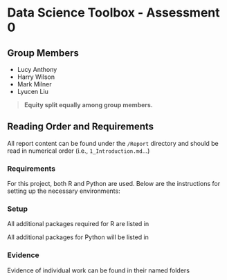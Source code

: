 # Data Science Toolbox - Assessment 0

## Group Members
- Lucy Anthony
- Harry Wilson
- Mark Milner
- Lyucen Liu

> **Equity split equally among group members.**

## Reading Order and Requirements
All report content can be found under the `/Report` directory and should be read in numerical order (i.e., `1_Introduction.md`...)

### Requirements

For this project, both R and Python are used. Below are the instructions for setting up the necessary environments:

### Setup

All additional packages required for R are listed in 

All additional packages for Python will be listed in 

### Evidence 

Evidence of individual work can be found in their named folders
